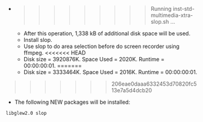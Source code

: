 * >>>>>>>>> Running inst-std-multimedia-xtra-slop.sh ...
  * After this operation, 1,338 kB of additional disk space will be used.
  * Install slop.
  * Use slop to do area selection before do screen recorder using ffmpeg.
<<<<<<< HEAD
  * Disk size = 3920876K. Space Used = 2020K. Runtime = 00:00:00:01.
=======
  * Disk size = 3333464K. Space Used = 2016K. Runtime = 00:00:00:01.
>>>>>>> 206eae0daaa6332453d70820fc513e7a5d4dcb20
  * The following NEW packages will be installed:
  ```bash
libglew2.0 slop
  ```
